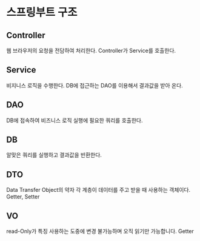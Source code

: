 # 스프링부트 구조

## Controller

웹 브라우저의 요청을 전담하여 처리한다.
Controller가 Service를 호출한다.

## Service

비지니스 로직을 수행한다.
DB에 접근하는 DAO를 이용해서 결과값을 받아 온다.

## DAO

DB에 접속하여 비즈니스 로직 실행에 필요한 쿼리를 호출한다.

## DB

알맞은 쿼리를 실행하고 결과값을 반환한다.

## DTO

Data Transfer Object의 약자
각 계층이 데이터를 주고 받을 때 사용하는 객체이다.
Getter, Setter

## VO

read-Only가 특징
사용하는 도중에 변경 불가능하며 오직 읽기만 가능합니다.
Getter
